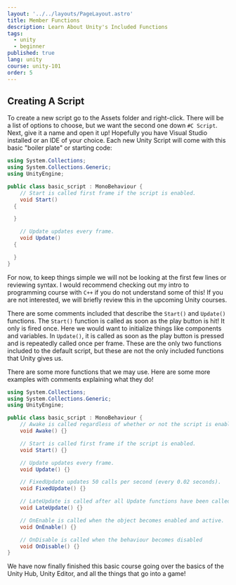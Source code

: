 ```yaml
---
layout: '../../layouts/PageLayout.astro'
title: Member Functions
description: Learn About Unity's Included Functions
tags:
  - unity
  - beginner
published: true
lang: unity
course: unity-101
order: 5
---
```


## Creating A Script
To create a new script go to the Assets folder and right-click. There will be a list of options to choose, but we want the second one down `#C Script`. Next, give it a name and open it up! Hopefully you have Visual Studio installed or an IDE of your choice. Each new Unity Script will come with this basic "boiler plate" or starting code:

```cs
using System.Collections;
using System.Collections.Generic;
using UnityEngine;

public class basic_script : MonoBehaviour {
	// Start is called first frame if the script is enabled.
	void Start()
  {

  }

	// Update updates every frame.
	void Update()
  {

  }
}
```

For now, to keep things simple we will not be looking at the first few lines or reviewing syntax. I would recommend checking out my intro to programming course with `C++` if you do not understand some of this! If you are not interested, we will briefly review this in the upcoming Unity courses.

There are some comments included that describe the `Start()` and `Update()` functions. The `Start()` function is called as soon as the play button is hit! It only is fired once. Here we would want to initialize things like components and variables. In `Update()`, it is called as soon as the play button is pressed and is repeatedly called once per frame. These are the only two functions included to the default script, but these are not the only included functions that Unity gives us.

There are some more functions that we may use. Here are some more examples with comments explaining what they do!

```cs
using System.Collections;
using System.Collections.Generic;
using UnityEngine;

public class basic_script : MonoBehaviour {
	// Awake is called regardless of whether or not the script is enabled.
	void Awake() {}

	// Start is called first frame if the script is enabled.
	void Start() {}

	// Update updates every frame.
	void Update() {}

	// FixedUpdate updates 50 calls per second (every 0.02 seconds).
	void FixedUpdate() {}

	// LateUpdate is called after all Update functions have been called.
	void LateUpdate() {}

	// OnEnable is called when the object becomes enabled and active.
	void OnEnable() {}

	// OnDisable is called when the behaviour becomes disabled
	void OnDisable() {}
}
```

We have now finally finished this basic course going over the basics of the Unity Hub, Unity Editor, and all the things that go into a game!